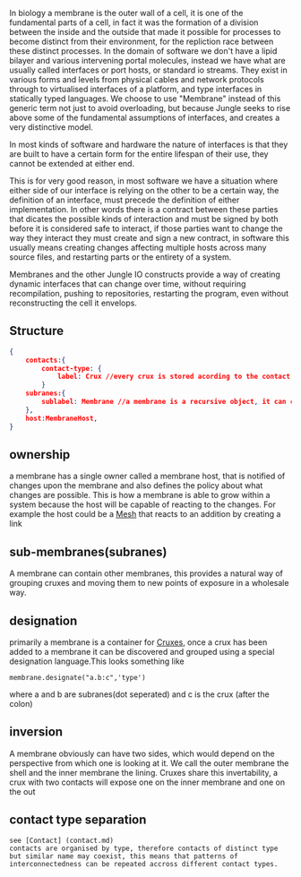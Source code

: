 
In biology a membrane is the outer wall of a cell, it is one of the fundamental parts of a cell, in fact it was the formation of a division between the inside and the outside that made it possible for processes to become distinct from their environment, for the repliction race between these distinct processes. In the domain of software we don't have a lipid bilayer and various intervening portal molecules, instead we have what are usually called interfaces or port hosts, or standard io streams. They exist in various forms and levels from physical cables and network protocols through to virtualised interfaces of a platform, and type interfaces in statically typed languages. We choose to use "Membrane" instead of this generic term not just to avoid overloading, but because Jungle seeks to rise above some of the fundamental assumptions of interfaces, and creates a very distinctive model.

In most kinds of software and hardware the nature of interfaces is that they are built to have a certain form for the entire lifespan of their use, they cannot be extended at either end. 

This is for very good reason, in most software we have a situation where either side of our interface is relying on the other to be a certain way, the definition of an interface, must precede the definition of either implementation. In other words there is a contract between these parties that dicates the possible kinds of interaction and must be signed by both before it is considered safe to interact, if those parties want to change the way they interact they must create and sign a new contract, in software this usually means creating changes affecting multiple hosts across many source files, and restarting parts or the entirety of a system.

Membranes and the other Jungle IO constructs provide a way of creating dynamic interfaces that can change over time, without requiring recompilation, pushing to repositories, restarting the program, even without reconstructing the cell it envelops. 

## Structure
```json
{
	contacts:{
		contact-type: {
			label: Crux //every crux is stored acording to the contact it exposes on the membrane and its label
		}
	subranes:{
		sublabel: Membrane //a membrane is a recursive object, it can contain other membranes under a label
	},
	host:MembraneHost,
}	
```


## ownership
a membrane has a single owner called a membrane host, that is notified of changes upon the membrane and also defines the policy about what changes are possible. This is how a membrane is able to grow within a system because the host will be capable of reacting to the changes. For example the host could be a [Mesh](Mesh.md) that reacts to an addition by creating a link 


## sub-membranes(subranes)
A membrane can contain other membranes, this provides a natural way of grouping cruxes and moving them to new points of exposure in a wholesale way.


## designation
primarily a membrane is a container for [Cruxes](Crux.md), once a crux has been added to a membrane it can be discovered and grouped using a special designation language.This looks something like 

```
membrane.designate("a.b:c",'type')
```

where a and b are subranes(dot seperated) and c is the crux (after the colon)


## inversion

A membrane obviously can have two sides, which would depend on the perspective from which one is looking at it. We call the outer membrane the shell and the inner membrane the lining. Cruxes share this invertability, a crux with two contacts will expose one on the inner membrane and one on the out

## contact type separation
	see [Contact] (contact.md)
	contacts are organised by type, therefore contacts of distinct type but similar name may coexist, this means that patterns of interconnectedness can be repeated accross different contact types. 